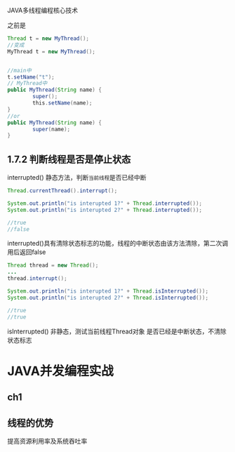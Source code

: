 JAVA多线程编程核心技术


之前是
```java
Thread t = new MyThread();
//变成
MyThread t = new MyThread();


//main中
t.setName("t");
// MyThread中
public MyThread(String name) {
        super();
        this.setName(name);
}
//or
public MyThread(String name) {
        super(name);
}

```

## 1.7.2 判断线程是否是停止状态 

interrupted() 静态方法，判断```当前线程```是否已经中断 



```java
Thread.currentThread().interrupt();

System.out.println("is interupted 1?" + Thread.interrupted());
System.out.println("is interupted 2?" + Thread.interrupted());

//true
//false

``` 

interrupted()具有清除状态标志的功能，线程的中断状态由该方法清除，第二次调用后返回false
```java
Thread thread = new Thread();
...
thread.interrupt();

System.out.println("is interupted 1?" + Thread.isInterrupted());
System.out.println("is interupted 2?" + Thread.isInterrupted());

//true
//true

``` 
isInterrupted() 非静态，测试当前线程Thread对象 是否已经是中断状态，不清除状态标志









# JAVA并发编程实战  

## ch1
## **线程的优势**  

提高资源利用率及系统吞吐率